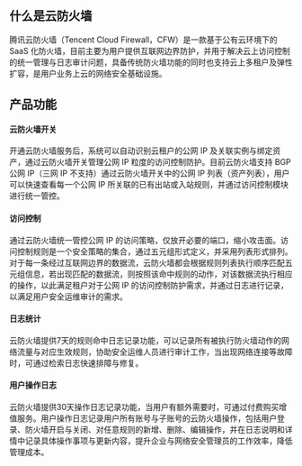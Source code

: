 ## 什么是云防火墙
腾讯云防火墙（Tencent Cloud Firewall，CFW）是一款基于公有云环境下的 SaaS 化防火墙，目前主要为用户提供互联网边界防护，并用于解决云上访问控制的统一管理与日志审计问题，具备传统防火墙功能的同时也支持云上多租户及弹性扩容，是用户业务上云的网络安全基础设施。
## 产品功能
#### 云防火墙开关
开通云防火墙服务后，系统可以自动识别云租户的公网 IP 及关联实例与绑定资产，通过云防火墙开关管理公网 IP 粒度的访问控制防护。目前云防火墙支持 BGP 公网 IP（三网 IP 不支持）通过云防火墙开关中的公网 IP 列表（资产列表），用户可以快速查看每一个公网 IP 所关联的已有出站或入站规则，并通过访问控制模块进行统一管控。
#### 访问控制
通过云防火墙统一管控公网 IP 的访问策略，仅放开必要的端口，缩小攻击面。访问控制规则是一个安全策略的集合，通过五元组形式定义，并采用列表形式排列。对于每一条经过互联网边界的数据流，云防火墙都会根据规则列表执行顺序匹配五元组信息，若出现匹配的数据流，则按照该命中规则的动作，对该数据流执行相应的操作，以此满足租户对于公网 IP 的访问控制防护需求，并通过日志进行记录，以满足用户安全运维审计的需求。
#### 日志统计
云防火墙提供7天的规则命中日志记录功能，可以记录所有被执行防火墙动作的网络流量与对应生效规则，协助安全运维人员进行审计工作，当出现网络连接等故障时，可通过检索日志快速排障与修复。
#### 用户操作日志
云防火墙提供30天操作日志记录功能，当用户有额外需要时，可通过付费购买增值服务。用户操作日志记录用户所有账号与子账号的云防火墙操作，包括用户登录、防火墙开启与关闭、对任意规则的新增、删除、编辑操作，并在日志说明和详情中记录具体操作事项与更新内容，提升企业与网络安全管理员的工作效率，降低管理成本。
